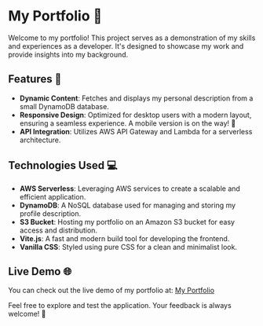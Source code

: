 # My Portfolio 🌟

Welcome to my portfolio! This project serves as a demonstration of my skills and experiences as a developer. It's designed to showcase my work and provide insights into my background.

## Features 🚀

- **Dynamic Content**: Fetches and displays my personal description from a small DynamoDB database.
- **Responsive Design**: Optimized for desktop users with a modern layout, ensuring a seamless experience. A mobile version is on the way! 📱
- **API Integration**: Utilizes AWS API Gateway and Lambda for a serverless architecture.

## Technologies Used 💻

- **AWS Serverless**: Leveraging AWS services to create a scalable and efficient application.
- **DynamoDB**: A NoSQL database used for managing and storing my profile description.
- **S3 Bucket**: Hosting my portfolio on an Amazon S3 bucket for easy access and distribution.
- **Vite.js**: A fast and modern build tool for developing the frontend.
- **Vanilla CSS**: Styled using pure CSS for a clean and minimalist look.

## Live Demo 🌐

You can check out the live demo of my portfolio at: [My Portfolio](http://jonathans-portfolio-bucket.s3-website.eu-north-1.amazonaws.com)

Feel free to explore and test the application. Your feedback is always welcome! 🙌
